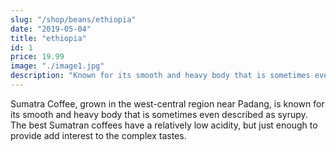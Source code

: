 ```yaml
---
slug: "/shop/beans/ethiopia"
date: "2019-05-04"
title: "ethiopia"
id: 1
price: 19.99
image: "./image1.jpg"
description: "Known for its smooth and heavy body that is sometimes even described as syrupy"
---
```


Sumatra Coffee, grown in the west-central region near Padang, is known for its smooth and heavy body that is sometimes even described as syrupy. The best Sumatran coffees have a relatively low acidity, but just enough to provide add interest to the complex tastes.